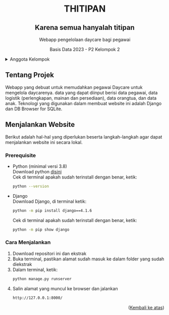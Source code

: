 <a name="readme-top"></a>
<h1 align="center">THITIPAN</h1>
<h2 align="center">Karena semua hanyalah titipan</h2>
<p align="center">Webapp pengelolaan daycare bagi pegawai<p>
<p align="center">Basis Data 2023 - P2 Kelompok 2</p>

<details>
  <summary>Anggota Kelompok</summary>
  <ul>
    <li>Luqman Mohammad Hakim       G6401221012</li>
    <li>Khansa Fitri Zhafirah       G6401221017</li>
    <li>Chairul Rifky Tirtacahyadi	G6401221067</li>
    <li>Yuuka Salsabila Sisvi       G6401221117</li>
  </ul>
</details>

## Tentang Projek
Webapp yang debuat untuk memudahkan pegawai Daycare untuk mengelola daycarenya. data yang dapat diinput berisi data pegawai, data logistik (perlengkapan, mainan dan persediaan), data orangtua, dan data anak. Teknologi yang digunakan dalam membuat website ini adalah Django dan DB Browser for SQLite.

## Menjalankan Website
Berikut adalah hal-hal yang diperlukan beserta langkah-langkah agar dapat menjalankan website ini secara lokal.
### Prerequisite
- Python (minimal versi 3.8)  
  Download python <a href="https://www.python.org/downloads/">disini</a>  
  Cek di terminal apakah sudah terinstall dengan benar, ketik:
  ```sh
  python --version
  ```
- Django  
  Download Django, di terminal ketik:
  ```sh
  python -m pip install django==4.1.6
  ```
  Cek di terminal apakah sudah terinstall dengan benar, ketik:
  ```sh
  python -m pip show django
  ```
### Cara Menjalankan
1. Download repositori ini dan ekstrak
2. Buka terminal, pastikan alamat sudah masuk ke dalam folder yang sudah diekstrak
3. Dalam terminal, ketik:
   ```sh
   python manage.py runserver
   ```
4. Salin alamat yang muncul ke browser dan jalankan
   ```sh
   http://127.0.0.1:8000/
   ```
<p align="right">(<a href="#readme-top">Kembali ke atas</a>)</p>

